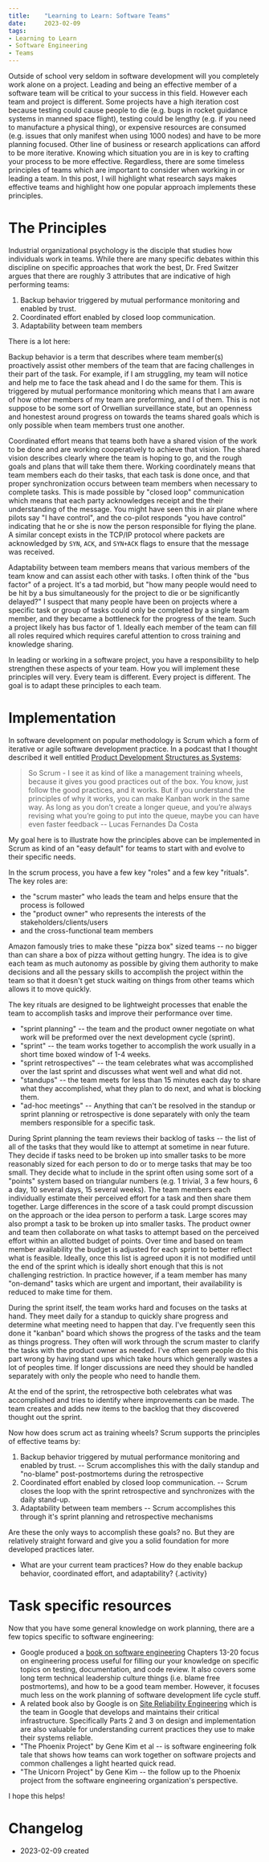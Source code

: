 ```yaml
---
title:    "Learning to Learn: Software Teams"
date:     2023-02-09
tags: 
- Learning to Learn
- Software Engineering
- Teams
---
```


Outside of school very seldom in software development will you completely work alone on a project.
Leading and being an effective member of a software team will be critical to your success in this field.
However each team and project is different.
Some projects have a high iteration cost because testing could cause people to die (e.g. bugs in rocket guidance systems in manned space flight), testing could be lengthy (e.g. if you need to manufacture a physical thing), or expensive resources are consumed (e.g. issues that only manifest when using 1000 nodes) and have to be more planning focused.
Other line of business or research applications can afford to be more iterative.
Knowing which situation you are in is key to crafting your process to be more effective.
Regardless, there are some timeless principles of teams which are important to consider when working in or leading a team.
In this post, I will highlight what research says makes effective teams and highlight how one popular approach implements these principles.

# The Principles

Industrial organizational psychology is the disciple that studies how individuals work in teams.  While there are many specific debates within this discipline on specific approaches that work the best, Dr. Fred Switzer argues that there are roughly 3 attributes that are indicative of high performing teams:

1. Backup behavior triggered by mutual performance monitoring and enabled by trust.
3. Coordinated effort enabled by closed loop communication.
2. Adaptability between team members

There is a lot here:

Backup behavior is a term that describes where team member(s) proactively assist other members of the team that are facing challenges in their part of the task.
For example, if I am struggling, my team will notice and help me to face the task ahead and I do the same for them.
This is triggered by mutual performance monitoring which means that I am aware of how other members of my team are preforming, and I of them.
This is not suppose to be some sort of Orwellian surveillance state, but an openness and honestest around progress on towards the teams shared goals which is only possible when team members trust one another.

Coordinated effort means that teams both have a shared vision of the work to be done and are working cooperatively to achieve that vision.
The shared vision describes clearly where the team is hoping to go, and the rough goals and plans that will take them there.
Working coordinately means that team members each do their tasks, that each task is done once, and that proper synchronization occurs between team members when necessary to complete tasks.
This is made possible by "closed loop" communication which means that each party acknowledges receipt and the their understanding of the message.
You might have seen this in air plane where pilots say "I have control", and the co-pilot responds "you have control" indicating that he or she is now the person responsible for flying the plane.
A similar concept exists in the TCP/IP protocol where packets are acknowledged by `SYN`, `ACK`, and `SYN+ACK` flags to ensure that the message was received.

Adaptability between team members means that various members of the team know and can assist each other with tasks.
I often think of the "bus factor" of a project.
It's a tad morbid, but "how many people would need to be hit by a bus simultaneously for the project to die or be significantly delayed?"
I suspect that many people have been on projects where a specific task or group of tasks could only be completed by a single team member, and they became a bottleneck for the progress of the team.
Such a project likely has bus factor of 1.
Ideally each member of the team can fill all roles required which requires careful attention to cross training and knowledge sharing.

In leading or working in a software project, you have a responsibility to help strengthen these aspects of your team.
How you will implement these principles will very.
Every team is different.
Every project is different.
The goal is to adapt these principles to each team.

# Implementation

In software development on popular methodology is Scrum which a form of iterative or agile software development practice.
In a podcast that I thought described it well entitled [Product Development Structures as Systems](https://changelog.fm/507):

> So Scrum - I see it as kind of like a management training wheels, because it gives you good practices out of the box. You know, just follow the good practices, and it works. But if you understand the principles of why it works, you can make Kanban work in the same way. As long as you don’t create a longer queue, and you’re always revising what you’re going to put into the queue, maybe you can have even faster feedback  -- Lucas Fernandes Da Costa

My goal here is to illustrate how the principles above can be implemented in Scrum as kind of an "easy default" for teams to start with and evolve to their specific needs.

In the scrum process, you have a few key "roles" and a few key "rituals".
The key roles are:

+ the "scrum master" who leads the team and helps ensure that the process is followed
+ the "product owner" who represents the interests of the stakeholders/clients/users
+ and the cross-functional team members

Amazon famously tries to make these "pizza box" sized teams -- no bigger than can share a box of pizza without getting hungry.
The idea is to give each team as much autonomy as possible by giving them authority to make decisions and all the pessary skills to accomplish the project within the team so that it doesn't get stuck waiting on things from other teams which allows it to move quickly.

The key rituals are designed to be lightweight processes that enable the team to accomplish tasks and improve their performance over time.

+ "sprint planning" -- the team and the product owner negotiate on what work will be preformed over the next development cycle (sprint).
+ "sprint" -- the team works together to accomplish the work usually in a short time boxed window of 1-4 weeks.
+ "sprint retrospectives" -- the team celebrates what was accomplished over the last sprint and discusses what went well and what did not.
+ "standups" -- the team meets for less than 15 minutes each day to share what they accomplished, what they plan to do next, and what is blocking them.
+ "ad-hoc meetings" -- Anything that can't be resolved in the standup or sprint planning or retrospective is done separately with only the team members responsible for a specific task.

During Sprint planning the team reviews their backlog of tasks -- the list of all of the tasks that they would like to attempt at sometime in near future.
They decide if tasks need to be broken up into smaller tasks to be more reasonably sized for each person to do or to merge tasks that may be too small.
They decide what to include in the sprint often using some sort of a "points" system based on triangular numbers (e.g. 1 trivial, 3 a few hours, 6 a day, 10 several days, 15 several weeks).
The team members each individually estimate their perceived effort for a task and then share them together.
Large differences in the score of a task could prompt discussion on the approach or the idea person to perform a task.
Large scores may also prompt a task to be broken up into smaller tasks.
The product owner and team then collaborate on what tasks to attempt based on the perceived effort within an allotted budget of points.
Over time and based on team member availability the budget is adjusted for each sprint to better reflect what is feasible.
Ideally, once this list is agreed upon it is not modified until the end of the sprint which is ideally short enough that this is not challenging restriction.
In practice however, if a team member has many "on-demand" tasks which are urgent and important, their availability is reduced to make time for them.

During the sprint itself, the team works hard and focuses on the tasks at hand.
They meet daily for a standup to quickly share progress and determine what meeting need to happen that day.
I've frequently seen this done it "kanban" board which shows the progress of the tasks and the team as things progress.
They often will work through the scrum master to clarify the tasks with the product owner as needed.
I've often seem people do this part wrong by having stand ups which take hours which generally wastes a lot of peoples time.
If longer discussions are need they should be handled separately with only the people who need to handle them.

At the end of the sprint, the retrospective both celebrates what was accomplished and tries to identify where improvements can be made.
The team creates and adds new items to the backlog that they discovered thought out the sprint.

Now how does scrum act as training wheels? Scrum supports the principles of effective teams by:

1. Backup behavior triggered by mutual performance monitoring and enabled by trust. -- Scrum accomplishes this with the daily standup and "no-blame" post-postmortems during the retrospective
3. Coordinated effort enabled by closed loop communication. --  Scrum closes the loop with the sprint retrospective and synchronizes with the daily stand-up.
2. Adaptability between team members -- Scrum accomplishes this through it's sprint planning and retrospective mechanisms

Are these the only ways to accomplish these goals? no.  But they are relatively straight forward and give you a solid foundation for more developed practices later.

+ What are your current team practices?  How do they enable backup behavior, coordinated effort, and adaptability?
{.activity}

# Task specific resources

Now that you have some general knowledge on work planning, there are a few topics specific to software engineering:

+ Google produced a [book on software engineering](https://abseil.io/resources/swe-book/html/toc.html)
Chapters 13-20 focus on engineering process useful for filling our your knowledge on specific topics on testing, documentation, and code review.
It also covers some long term technical leadership culture things (i.e. blame free postmortems), and how to be a good team member.
However, it focuses much less on the work planning of software development life cycle stuff.
+ A related book also by Google is on [Site Reliability Engineering](https://static.googleusercontent.com/media/sre.google/en//static/pdf/building_secure_and_reliable_systems.pdf) which is the team in Google that develops and maintains their critical infrastructure. 
Specifically Parts 2 and 3 on design and implementation are also valuable for understanding current practices they use to make their systems reliable.
+ "The Phoenix Project" by Gene Kim et al -- is software engineering folk tale that shows how teams can work together on software projects and common challenges a light hearted quick read.
+ "The Unicorn Project" by Gene Kim -- the follow up to the Phoenix project from the software engineering organization's perspective.


I hope this helps!

# Changelog

+ 2023-02-09 created
